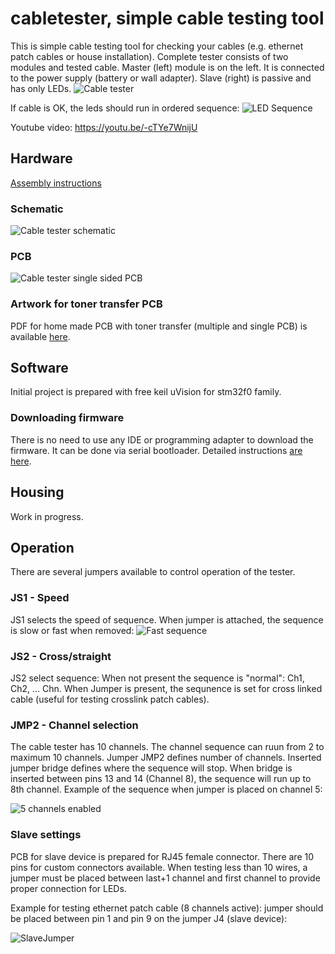 # cabletester, simple cable testing tool

This is simple cable testing tool for checking your cables (e.g. ethernet patch cables or house installation).  Complete tester consists of two modules and tested cable. Master (left) module is on the left. It is connected to the power supply (battery or wall adapter). Slave (right) is passive and has only LEDs. 
![Cable tester](https://raw.githubusercontent.com/s54mtb/cabletester/main/img/sys.JPG)

If cable is OK, the leds should run in ordered sequence: 
![LED Sequence](https://raw.githubusercontent.com/s54mtb/cabletester/main/img/8_channel_cable_tester.gif)

Youtube video: https://youtu.be/-cTYe7WnijU

## Hardware
[Assembly instructions](https://github.com/s54mtb/cabletester/blob/main/HW/AssemblyInstr.md)

### Schematic
![Cable tester schematic](https://raw.githubusercontent.com/s54mtb/cabletester/main/img/KabelTester-shema_final.JPG)

### PCB
![Cable tester single sided PCB](https://raw.githubusercontent.com/s54mtb/cabletester/main/img/protopcb.JPG)

### Artwork for toner transfer PCB
PDF for home made PCB with toner transfer (multiple and single PCB) is available [here](https://github.com/s54mtb/cabletester/blob/main/img/Lantester-tonertransfer.pdf).

## Software
Initial project is prepared with free keil uVision for stm32f0 family.

### Downloading firmware
There is no need to use any IDE or programming adapter to download the firmware. It can be done via serial bootloader. Detailed instructions [are here](https://github.com/s54mtb/cabletester/blob/main/SW/FWdownload.md).

## Housing
Work in progress.

## Operation
There are several jumpers available to control operation of the tester. 

### JS1 - Speed
JS1 selects the speed of sequence. When jumper is attached, the sequence is slow or fast when removed:
![Fast sequence](https://raw.githubusercontent.com/s54mtb/cabletester/main/img/fast.gif)

### JS2 - Cross/straight
JS2 select sequence: When not present the sequence is "normal": Ch1, Ch2, ... Chn. When Jumper is present, the sequnence is set for cross linked cable (useful for testing crosslink patch cables). 

### JMP2 - Channel selection
The cable tester has 10 channels. The channel sequence can ruun from 2 to maximum 10 channels. Jumper JMP2 defines number of channels. Inserted jumper bridge defines where the sequence will stop. When bridge is inserted between pins 13 and 14 (Channel 8), the sequence will run up to 8th channel. Example of the sequence when jumper is placed on channel 5: 

![5 channels enabled](https://raw.githubusercontent.com/s54mtb/cabletester/main/img/4_channel_cable_tester.gif)

### Slave settings
PCB for slave device is prepared for RJ45 female connector. There are 10 pins for custom connectors available. When testing less than 10 wires, a jumper must be placed between last+1 channel and first channel to provide proper connection for LEDs.

Example for testing ethernet patch cable (8 channels active): jumper should be placed between pin 1 and pin 9 on the jumper J4 (slave device): 

![SlaveJumper](https://raw.githubusercontent.com/s54mtb/cabletester/main/img/slavejumper.jpg)